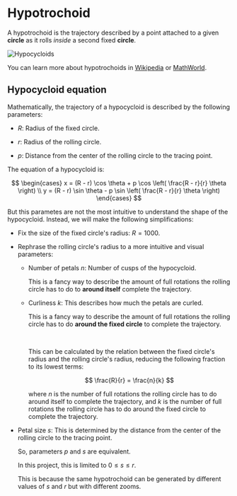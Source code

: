 # Hypotrochoid

A hypotrochoid is the trajectory described by a point attached to a given **circle** as it rolls *inside* a second fixed **circle**.

![Hypocycloids](https://mathworld.wolfram.com/images/gifs/hypocr.gif)

You can learn more about hypotrochoids in [Wikipedia](https://en.wikipedia.org/wiki/Hypocycloid) or [MathWorld](https://mathworld.wolfram.com/Hypocycloid.html).

## Hypocycloid equation

Mathematically, the trajectory of a hypocycloid is described by the following parameters:

- $R$: Radius of the fixed circle.

- $r$: Radius of the rolling circle.

- $p$: Distance from the center of the rolling circle to the tracing point.

The equation of a hypocycloid is:

$$
\begin{cases}
x = (R - r) \cos \theta + p \cos \left( \frac{R - r}{r} \theta \right) \\
y = (R - r) \sin \theta - p \sin \left( \frac{R - r}{r} \theta \right)
\end{cases}
$$

But this parametes are not the most intuitive to understand the shape of the hypocycloid. Instead, we will make the following simplifications:

- Fix the size of the fixed circle's radius: $R = 1000$.

- Rephrase the rolling circle's radius to a more intuitive and visual parameters:

  - Number of petals $n$: Number of cusps of the hypocycloid.

    This is a fancy way to describe the amount of full rotations the rolling circle has to do to **around itself** complete the trajectory.

  - Curliness $k$: This describes how much the petals are curled.
  
    This is a fancy way to describe the amount of full rotations the rolling circle has to do **around the fixed circle** to complete the trajectory.

    <br />
    
    This can be calculated by the relation between the fixed circle's radius and the rolling circle's radius, reducing the following fraction to its lowest terms:

    $$
    \frac{R}{r} = \frac{n}{k}
    $$

    where $n$ is the number of full rotations the rolling circle has to do around itself to complete the trajectory, and $k$ is the number of full rotations the rolling circle has to do around the fixed circle to complete the trajectory.

- Petal size $s$: This is determined by the distance from the center of the rolling circle to the tracing point.

  So, parameters $p$ and $s$ are equivalent.

  In this project, this is limited to $0 \leq s \leq r$.

  This is because the same hypotrochoid can be generated by different values of $s$ and $r$ but with different zooms.
